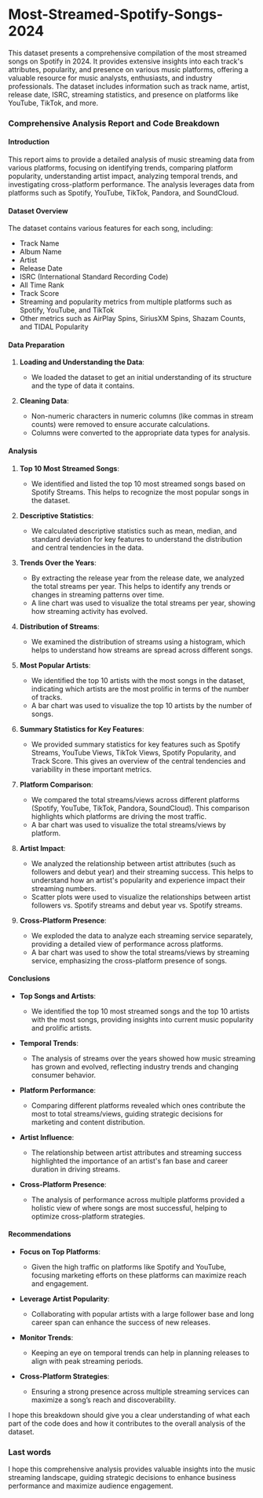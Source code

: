 # Most-Streamed-Spotify-Songs-2024
This dataset presents a comprehensive compilation of the most streamed songs on Spotify in 2024.
It provides extensive insights into each track's attributes, popularity, and presence on various music platforms, offering a valuable resource for music analysts, enthusiasts, and industry professionals. 
The dataset includes information such as track name, artist, release date, ISRC, streaming statistics, and presence on platforms like YouTube, TikTok, and more.


### Comprehensive Analysis Report and Code Breakdown

#### Introduction

This report aims to provide a detailed analysis of music streaming data from various platforms, focusing on identifying trends, comparing platform popularity, understanding artist impact, analyzing temporal trends, and investigating cross-platform performance. The analysis leverages data from platforms such as Spotify, YouTube, TikTok, Pandora, and SoundCloud.

#### Dataset Overview

The dataset contains various features for each song, including:
- Track Name
- Album Name
- Artist
- Release Date
- ISRC (International Standard Recording Code)
- All Time Rank
- Track Score
- Streaming and popularity metrics from multiple platforms such as Spotify, YouTube, and TikTok
- Other metrics such as AirPlay Spins, SiriusXM Spins, Shazam Counts, and TIDAL Popularity

#### Data Preparation

1. **Loading and Understanding the Data**:
   - We loaded the dataset to get an initial understanding of its structure and the type of data it contains.

2. **Cleaning Data**:
   - Non-numeric characters in numeric columns (like commas in stream counts) were removed to ensure accurate calculations.
   - Columns were converted to the appropriate data types for analysis.

#### Analysis

1. **Top 10 Most Streamed Songs**:
   - We identified and listed the top 10 most streamed songs based on Spotify Streams. This helps to recognize the most popular songs in the dataset.

2. **Descriptive Statistics**:
   - We calculated descriptive statistics such as mean, median, and standard deviation for key features to understand the distribution and central tendencies in the data.

3. **Trends Over the Years**:
   - By extracting the release year from the release date, we analyzed the total streams per year. This helps to identify any trends or changes in streaming patterns over time.
   - A line chart was used to visualize the total streams per year, showing how streaming activity has evolved.

4. **Distribution of Streams**:
   - We examined the distribution of streams using a histogram, which helps to understand how streams are spread across different songs.

5. **Most Popular Artists**:
   - We identified the top 10 artists with the most songs in the dataset, indicating which artists are the most prolific in terms of the number of tracks.
   - A bar chart was used to visualize the top 10 artists by the number of songs.

6. **Summary Statistics for Key Features**:
   - We provided summary statistics for key features such as Spotify Streams, YouTube Views, TikTok Views, Spotify Popularity, and Track Score. This gives an overview of the central tendencies and variability in these important metrics.

7. **Platform Comparison**:
   - We compared the total streams/views across different platforms (Spotify, YouTube, TikTok, Pandora, SoundCloud). This comparison highlights which platforms are driving the most traffic.
   - A bar chart was used to visualize the total streams/views by platform.

8. **Artist Impact**:
   - We analyzed the relationship between artist attributes (such as followers and debut year) and their streaming success. This helps to understand how an artist's popularity and experience impact their streaming numbers.
   - Scatter plots were used to visualize the relationships between artist followers vs. Spotify streams and debut year vs. Spotify streams.

9. **Cross-Platform Presence**:
   - We exploded the data to analyze each streaming service separately, providing a detailed view of performance across platforms.
   - A bar chart was used to show the total streams/views by streaming service, emphasizing the cross-platform presence of songs.

#### Conclusions

- **Top Songs and Artists**:
  - We identified the top 10 most streamed songs and the top 10 artists with the most songs, providing insights into current music popularity and prolific artists.

- **Temporal Trends**:
  - The analysis of streams over the years showed how music streaming has grown and evolved, reflecting industry trends and changing consumer behavior.

- **Platform Performance**:
  - Comparing different platforms revealed which ones contribute the most to total streams/views, guiding strategic decisions for marketing and content distribution.

- **Artist Influence**:
  - The relationship between artist attributes and streaming success highlighted the importance of an artist's fan base and career duration in driving streams.

- **Cross-Platform Presence**:
  - The analysis of performance across multiple platforms provided a holistic view of where songs are most successful, helping to optimize cross-platform strategies.

#### Recommendations

- **Focus on Top Platforms**:
  - Given the high traffic on platforms like Spotify and YouTube, focusing marketing efforts on these platforms can maximize reach and engagement.

- **Leverage Artist Popularity**:
  - Collaborating with popular artists with a large follower base and long career span can enhance the success of new releases.

- **Monitor Trends**:
  - Keeping an eye on temporal trends can help in planning releases to align with peak streaming periods.

- **Cross-Platform Strategies**:
  - Ensuring a strong presence across multiple streaming services can maximize a song’s reach and discoverability.



I hope this breakdown should give you a clear understanding of what each part of the code does and how it contributes to the overall analysis of the dataset.



### Last words
I hope this comprehensive analysis provides valuable insights into the music streaming landscape, guiding strategic decisions to enhance business performance and maximize audience engagement.
